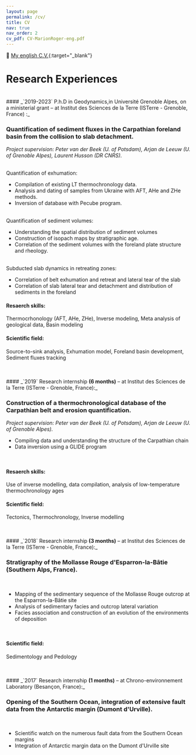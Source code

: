 ```yaml
---
layout: page
permalink: /cv/
title: CV
nav: true
nav_order: 2
cv_pdf: CV-MarionRoger-eng.pdf
---
```


📄  [My english C.V.](/assets/pdf/CV-MarionRoger-2023-EN.pdf){:target="_blank"}


<h1>Research Experiences</h1> 
<br>
#### _`2019-2023` P.h.D in Geodynamics,in Université Grenoble Alpes, on a ministerial grant – at Institut des Sciences de la Terre (ISTerre - Grenoble, France) :_   

<h3> Quantification of sediment fluxes in the Carpathian foreland basin from the collision to slab detachment.</h3>
<i>Project supervision:  Peter van der Beek (U. of Potsdam), Arjan de Leeuw (U. of Grenoble Alpes), Laurent Husson (DR CNRS).</i>

<br>Quantification of exhumation:
<ul>
  <li>Compilation of existing LT thermochronology data.</li>
  <li>Analysis and dating of samples from Ukraine with AFT, AHe and ZHe methods.</li>
  <li>Inversion of database with Pecube program.</li>
</ul>

<br>Quantification of sediment volumes:
<ul>
  <li>Understanding the spatial distribution of sediment volumes</li>
  <li>Construction of isopach maps by stratigraphic age.</li>
  <li>Correlation of the sediment volumes with the foreland plate structure and rheology.  </li>
</ul>

<br>Subducted slab dynamics in retreating zones:
<ul>
  <li>Correlation of belt exhumation and retreat and lateral tear of the slab</li>
  <li>Correlation of slab lateral tear and detachment and distribution of sediments in the foreland </li>
</ul> 
  
<p><h4>Resaerch skills:</h4> 
Thermocrhonology (AFT, AHe, ZHe), Inverse modeling, Meta analysis of geological data, Basin modeling
<h4>Scientific field:</h4> 
Source-to-sink analysis, Exhumation model, Foreland basin development, Sediment fluxes tracking
</p>
<br>
<br>
#### _`2019` Research internship <b>(6 months)</b> – at Institut des Sciences de la Terre (ISTerre - Grenoble, France):_
<h3>Construction of a thermochronological database of the Carpathian belt and erosion quantification.</h3>
<i>Project supervision:  Peter van der Beek (U. of Potsdam), Arjan de Leeuw (U. of Grenoble Alpes).</i>
<br><ul>
  <li>Compiling data and understanding the structure of the Carpathian chain  </li>
  <li>Data inversion using a GLIDE program  </li>
</ul>
<br>
<p><h4>Resaerch skills:</h4> Use of inverse modelling, data compilation, analysis of low-temperature thermochronology ages
<br>
<h4>Scientific field:</h4> Tectonics, Thermochronology, Inverse modelling
</p>
<br>
<br>
#### _`2018` Research internship <b>(3 months)</b> – at Institut des Sciences de la Terre (ISTerre - Grenoble, France):_
<h3>Stratigraphy of the Mollasse Rouge d'Esparron-la-Bâtie (Southern Alps, France).</h3>
<br><ul>
  <li>Mapping of the sedimentary sequence of the Mollasse Rouge outcrop at the Esparron-la-Bâtie site  </li>
  <li>Analysis of sedimentary facies and outcrop lateral variation  </li>
  <li>Facies association and construction of an evolution of the environments of deposition  </li>
</ul>
<br>
<p><h4>Scientific field:</h4> 
Sedimentology and Pedology
</p>
<br>
<br>
#### _`2017` Research internship <b>(1 months)</b> – at Chrono-environnement Laboratory (Besançon, France):_
<h3>Opening of the Southern Ocean, integration of extensive fault data from the Antarctic margin (Dumont d'Urville).</h3>
<br><ul>
  <li>Scientific watch on the numerous fault data from the Southern Ocean margins  </li>
  <li>Integration of Antarctic margin data on the Dumont d'Urville site  </li>
</ul>
<br>
<br>


